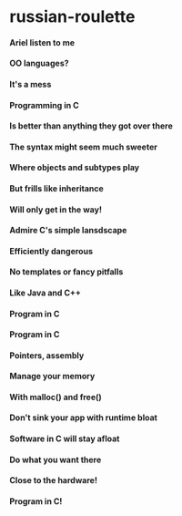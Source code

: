 # russian-roulette
#### Ariel listen to me
#### OO languages?
#### It's a mess
#### Programming in C
#### Is better than anything they got over there
#### The syntax might seem much sweeter
#### Where objects and subtypes play
#### But frills like inheritance 
#### Will only get in the way!
#### Admire C's simple lansdscape
#### Efficiently dangerous
#### No templates or fancy pitfalls
#### Like Java and C++
#### Program in C
#### Program in C
#### Pointers, assembly
#### Manage your memory
#### With malloc() and free()
#### Don't sink your app with runtime bloat
#### Software in C will stay afloat
#### Do what you want there
#### Close to the hardware!
#### Program in C!
